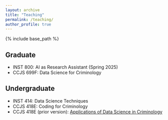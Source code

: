 ```yaml
---
layout: archive
title: "Teaching"
permalink: /teaching/
author_profile: true
---
```




{% include base_path %}

## Graduate
- INST 800: AI as Research Assistant (Spring 2025)
- CCJS 699F: Data Science for Criminology


## Undergraduate
- INST 414: Data Science Techniques
- CCJS 418E: Coding for Criminology
- CCJS 418E (prior version): [Applications of Data Science in Criminology](ccjs418e)

